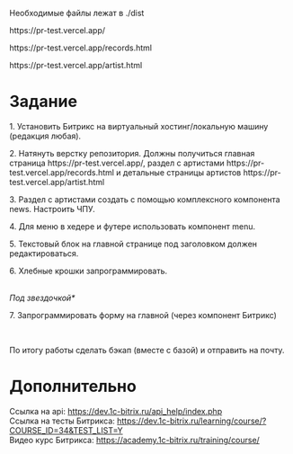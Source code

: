 <p>Необходимые файлы лежат в ./dist</p>
<p>https://pr-test.vercel.app/</p>
<p>https://pr-test.vercel.app/records.html</p>
<p>https://pr-test.vercel.app/artist.html</p>

# Задание 
<p>1. Установить Битрикс на виртуальный хостинг/локальную машину (редакция любая).</p>
<p>2. Натянуть верстку репозитория. Должны получиться главная страница https://pr-test.vercel.app/, раздел с артистами https://pr-test.vercel.app/records.html и детальные страницы артистов https://pr-test.vercel.app/artist.html</p>
<p>3. Раздел с артистами создать с помощью комплексного компонента news. Настроить ЧПУ.</p>
<p>4. Для меню в хедере и футере использовать компонент menu.</p>
<p>5. Текстовый блок на главной странице под заголовком должен редактироваться.</p>
<p>6. Хлебные крошки запрограммировать.</p>
<br><i>Под звездочкой*</i><br>
<p>7. Запрограммировать форму на главной (через компонент Битрикс)</p>
<br>
<p>По итогу работы сделать бэкап (вместе с базой) и отправить на почту.</p>

# Дополнительно
Ссылка на api: https://dev.1c-bitrix.ru/api_help/index.php<br>
Ссылка на тесты Битрикса: https://dev.1c-bitrix.ru/learning/course/?COURSE_ID=34&TEST_LIST=Y<br>
Видео курс Битрикса: https://academy.1c-bitrix.ru/training/course/


